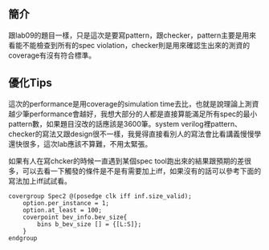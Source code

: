 ## 簡介
跟lab09的題目一樣，只是這次是要寫pattern，跟checker，pattern主要是用來看能不能檢查到所有的spec violation，checker則是用來確認生出來的測資的coverage有沒有符合標準。

## 優化Tips
這次的performance是用coverage的simulation time去比，也就是說理論上測資越少筆performance會越好，我想大部分的人都是直接算能滿足所有spec的最小pattern數，如果題目沒改的話應該是3600筆。system verilog裡pattern、checker的寫法又跟design很不一樣，我覺得直接看別人的寫法會比看講義慢慢學還快很多，這次lab應該不算難，不用太緊張。

如果有人在寫chcker的時候一直遇到某個spec tool跑出來的結果跟預期的差很多，可以去看一下觸發的條件是不是有需要加上iff，如果沒有的話可以參考下面的寫法加上iff試試看。
``` system verilog
covergroup Spec2 @(posedge clk iff inf.size_valid);
    option.per_instance = 1;
    option.at_least = 100;
    coverpoint bev_info.bev_size{
        bins b_bev_size [] = {[L:S]};
    }
endgroup
```
